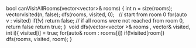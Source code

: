 bool canVisitAllRooms(vector<vector<int>>& rooms) {
int n = size(rooms);
vector<bool>visited(n, false);
dfs(rooms, visited, 0);    // start from room 0
for(auto v : visited) if(!v) return false; // if all rooms were not reached from room 0, return false
return true;
}
​
void dfs(vector<vector<int> >& rooms , vector<bool>& visited, int i){
visited[i] = true;
for(auto& room : rooms[i])
if(!visited[room]) dfs(rooms, visited, room);
}